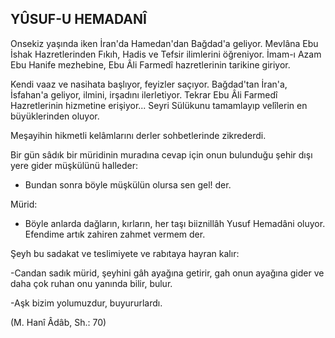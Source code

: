 ## YÛSUF-U HEMADANÎ

Onsekiz yaşında iken İran'da Hamedan'dan Bağdad'a geliyor. Mevlâna Ebu İshak Hazretlerinden Fıkıh, Hadis ve Tefsir ilimlerini öğre­niyor. İmam-ı Azam Ebu Hanife mezhebine, Ebu Âli Farmedî hazretlerinin tarikine giriyor.

Kendi vaaz ve nasihata başlıyor, feyizler saçıyor. Bağdad'tan İran'a, İsfahan'a geliyor, il­mini, irşadını ilerletiyor. Tekrar Ebu Âli Farme­dî Hazretlerinin hizmetine erişiyor... Seyri Sülükunu tamamlayıp velîlerin en büyüklerinden olu­yor.

Meşayihin hikmetli kelâmlarını derler soh­betlerinde zikrederdi.

Bir gün sâdık bir müridinin muradına cevap için onun bulunduğu şehir dışı yere gider müşkülünü halleder:

- Bundan sonra böyle müşkülün olursa sen gel! der.

Mürid:

- Böyle anlarda dağların, kırların, her ta­şı biiznillâh Yusuf Hemadâni oluyor. Efendime artık zahiren zahmet vermem der.

Şeyh bu sadakat ve teslimiyete ve rabıtaya hayran kalır:

-Candan sadık mürid, şeyhini gâh ayağı­na getirir, gah onun ayağına gider ve daha çok ruhan onu yanında bilir, bulur.

-Aşk bizim yolumuzdur, buyururlardı.

(M. Hanî Âdâb, Sh.: 70)
